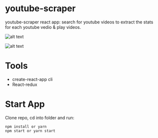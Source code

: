 # youtube-scraper

youtube-scraper react app: search for youtube videos to extract the stats for each youtube vedio & play videos.

![alt text](https://amo2019.github.io/media-sample-files/youtube-react-app/youtubeScraper.png?raw=true&s=100)

![alt text](https://amo2019.github.io/media-sample-files/youtube-react-app/youtubescraper2.png?raw=true&s=100)

# Tools

- create-react-app cli
- React-redux

# Start App

Clone repo, cd into folder and run:

```git
npm install or yarn
npm start or yarn start
```
